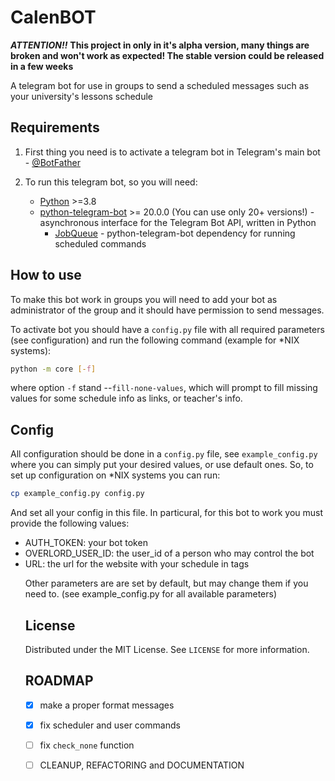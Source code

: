 # CalenBOT

***ATTENTION!!*** **This project in only in it's alpha version, many things are broken and won't work as expected! The stable version could be released in a few weeks**

A telegram bot for use in groups to send a scheduled messages such as your university's lessons schedule

## Requirements

1. First thing you need is to activate a telegram bot in Telegram's main bot - [@BotFather](https://telegram.me/BotFather)

2. To run this telegram bot, so you will need:

    * [Python](https://www.python.org/) >=3.8
    * [python-telegram-bot](https://github.com/python-telegram-bot/python-telegram-bot) >= 20.0.0 (You can use only 20+ versions!) - asynchronous interface for the Telegram Bot API, written in Python
        * [JobQueue](https://docs.python-telegram-bot.org/en/v20.5/telegram.ext.jobqueue.html) - python-telegram-bot dependency for running scheduled commands

## How to use

To make this bot work in groups you will need to add your bot as administrator of the group and it should have permission to send messages.

To activate bot you should have a `config.py` file with all required parameters (see configuration) and run the following command (example for *NIX systems):

```bash
python -m core [-f]
```

where option `-f`  stand --`fill-none-values`, which will prompt to fill missing values for some schedule info as links, or teacher's info.

## Config

All configuration should be done in a `config.py` file, see `example_config.py` where you can simply put your desired values, or use default ones. So, to set up configuration on *NIX systems you can run:

```bash
cp example_config.py config.py
```

And set all your config in this file. In particural, for this bot to work you must provide the following values:
* AUTH_TOKEN: your bot token
* OVERLORD_USER_ID: the user_id of a person who may control the bot
* URL: the url for the website with your schedule in <table> tags

Other parameters are are set by default, but may change them if you need to. (see example_config.py for all available parameters)

## License

Distributed under the MIT License. See `LICENSE` for more information.

## ROADMAP

* [X] make a proper format messages
* [X] fix scheduler and user commands
* [ ] fix `check_none` function
* [ ] CLEANUP, REFACTORING and DOCUMENTATION

